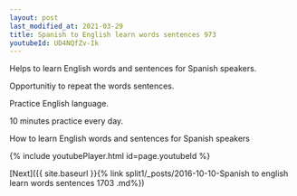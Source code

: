 ```yaml
---
layout: post
last_modified_at: 2021-03-29
title: Spanish to English learn words sentences 973 
youtubeId: UD4NQfZv-Ik
---
```

 
 
Helps to learn English words and sentences for Spanish speakers.

Opportunitiy to repeat the words sentences. 

Practice English language. 
 
10 minutes practice every day. 
 
How to learn English words and sentences for Spanish speakers 
 
{% include youtubePlayer.html id=page.youtubeId %}
 
 
[Next]({{ site.baseurl }}{% link  split1/_posts/2016-10-10-Spanish to english learn words sentences 1703 .md%})
 
